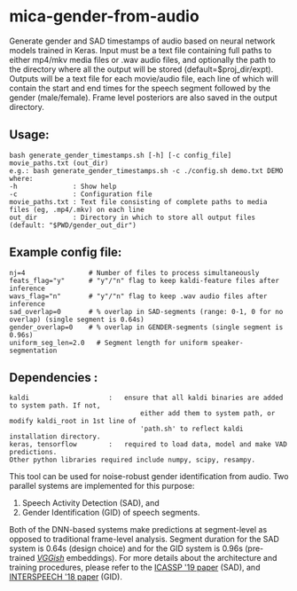 # mica-gender-from-audio
Generate gender and SAD timestamps of audio based on neural network models trained in Keras. 
Input must be a text file containing full paths to either mp4/mkv media files or .wav audio 
files, and optionally the path to the directory where all the output will be 
stored (default=$proj_dir/expt).  
Outputs will be a text file for each movie/audio file, each line of which will contain the 
start and end times for the speech segment followed by the gender (male/female).
Frame level posteriors are also saved in the output directory.

## Usage: 
    bash generate_gender_timestamps.sh [-h] [-c config_file] movie_paths.txt (out_dir)  
    e.g.: bash generate_gender_timestamps.sh -c ./config.sh demo.txt DEMO  
    where:   
    -h              : Show help 
    -c              : Configuration file
    movie_paths.txt : Text file consisting of complete paths to media files (eg, .mp4/.mkv) on each line    
    out_dir         : Directory in which to store all output files (default: "$PWD/gender_out_dir")  

## Example config file:
    nj=4                # Number of files to process simultaneously 
    feats_flag="y"      # "y"/"n" flag to keep kaldi-feature files after inference
    wavs_flag="n"       # "y"/"n" flag to keep .wav audio files after inference
    sad_overlap=0       # % overlap in SAD-segments (range: 0-1, 0 for no overlap) (single segment is 0.64s)
    gender_overlap=0    # % overlap in GENDER-segments (single segment is 0.96s) 
    uniform_seg_len=2.0   # Segment length for uniform speaker-segmentation 

##  Dependencies :
    kaldi                    :   ensure that all kaldi binaries are added to system path. If not,
                                     either add them to system path, or modify kaldi_root in 1st line of
                                     'path.sh' to reflect kaldi installation directory.
    keras, tensorflow        :   required to load data, model and make VAD predictions.
    Other python libraries required include numpy, scipy, resampy.


This tool can be used for noise-robust gender identification from audio. Two parallel systems are implemented for this purpose: 
1. Speech Activity Detection (SAD), and  
2. Gender Identification (GID) of speech segments.  

Both of the DNN-based systems make predictions at segment-level as opposed to traditional frame-level analysis. Segment duration for the SAD system is 0.64s (design choice) and for the GID system is 0.96s (pre-trained [*VGGish*](https://github.com/tensorflow/models/tree/master/research/audioset/vggish) embeddings). For more details about the architecture and training procedures, please refer to the [ICASSP '19 paper](https://ieeexplore.ieee.org/document/8682532) (SAD), and [INTERSPEECH '18 paper](https://ieeexplore.ieee.org/abstract/document/8682532) (GID).


